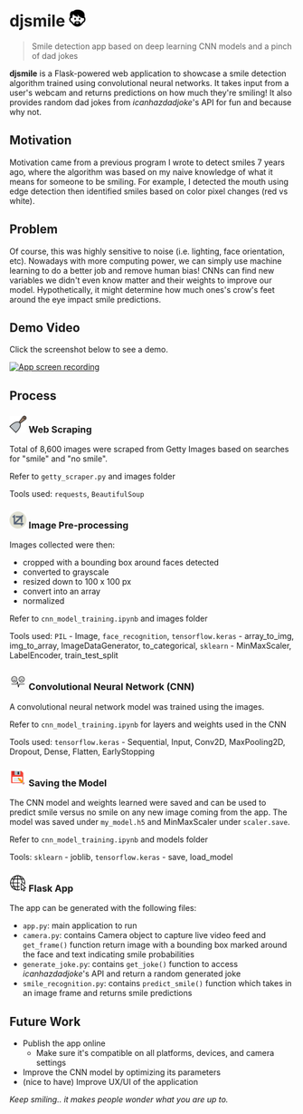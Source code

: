 # djsmile <img src="./static/images/dad_black.png" alt="Dad black icon" width="30"/>

> Smile detection app based on deep learning CNN models and a pinch of dad jokes

**djsmile** is a Flask-powered web application to showcase a smile detection algorithm trained using convolutional neural networks. It takes input from a user's webcam and returns predictions on how much they're smiling! It also provides random dad jokes from *icanhazdadjoke*'s API for fun and because why not.

## Motivation
Motivation came from a previous program I wrote to detect smiles 7 years ago, where the algorithm was based on my naive knowledge of what it means for someone to be smiling. For example, I detected the mouth using edge detection then identified smiles based on color pixel changes (red vs white). 

## Problem
Of course, this was highly sensitive to noise (i.e. lighting, face orientation, etc). Nowadays with more computing power, we can simply use machine learning to do a better job and remove human bias! CNNs can find new variables we didn't even know matter and their weights to improve our model. Hypothetically, it might determine how much ones's crow's feet around the eye impact smile predictions.

## Demo Video
Click the screenshot below to see a demo.

[![App screen recording](https://img.youtube.com/vi/g3G3tXIf4fk/0.jpg)](https://www.youtube.com/watch?v=g3G3tXIf4fk)

## Process

### <img src="./static/images/scraper.png" alt="scraper" width="30"/> Web Scraping
Total of 8,600 images were scraped from Getty Images based on searches for "smile" and "no smile".

Refer to `getty_scraper.py` and images folder

Tools used: `requests`, `BeautifulSoup`

### <img src="./static/images/edit.png" alt="edit" width="30"/> Image Pre-processing
Images collected were then:
- cropped with a bounding box around faces detected
- converted to grayscale
- resized down to 100 x 100 px
- convert into an array
- normalized

Refer to `cnn_model_training.ipynb` and images folder

Tools used: `PIL` - Image, `face_recognition`, `tensorflow.keras` - array_to_img, img_to_array, ImageDataGenerator, to_categorical, `sklearn` - MinMaxScaler, LabelEncoder, train_test_split

### <img src="./static/images/training.png" alt="training" width="30"/> Convolutional Neural Network (CNN)
A convolutional neural network model was trained using the images.

Refer to `cnn_model_training.ipynb` for layers and weights used in the CNN

Tools used: `tensorflow.keras` - Sequential, Input, Conv2D, MaxPooling2D, Dropout, Dense, Flatten, EarlyStopping

### <img src="./static/images/save.png" alt="save" width="30"/> Saving the Model
The CNN model and weights learned were saved and can be used to predict smile versus no smile on any new image coming from the app. The model was saved under `my_model.h5` and MinMaxScaler under `scaler.save`.

Refer to `cnn_model_training.ipynb` and models folder

Tools: `sklearn` - joblib, `tensorflow.keras` - save, load_model

### <img src="./static/images/internet.png" alt="internet" width="30"/> Flask App
The app can be generated with the following files:
- `app.py`: main application to run
- `camera.py`: contains Camera object to capture live video feed and `get_frame()` function return image with a bounding box marked around the face and text indicating smile probabilities
- `generate_joke.py`: contains `get_joke()` function to access *icanhazdadjoke*'s API and return a random generated joke
- `smile_recognition.py`: contains `predict_smile()` function which takes in an image frame and returns smile predictions

## Future Work
- Publish the app online
    - Make sure it's compatible on all platforms, devices, and camera settings
- Improve the CNN model by optimizing its parameters
- (nice to have) Improve UX/UI of the application


*Keep smiling.. it makes people wonder what you are up to.*
